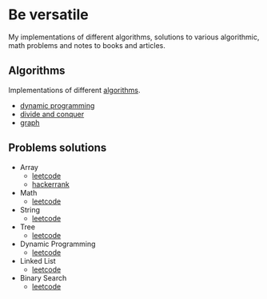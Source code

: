 # Be versatile
My implementations of different algorithms, solutions to various algorithmic, math problems and notes to books and articles.

## Algorithms
Implementations of different [algorithms](https://github.com/EldanGS/bversatile/tree/master/Algorithms).
  - [dynamic programming](https://github.com/EldanGS/bversatile/tree/master/Algorithms/dynamic%20programming)
  - [divide and conquer](https://github.com/EldanGS/bversatile/tree/master/Algorithms/Divide%20and%20Conquer)
  - [graph](https://github.com/EldanGS/bversatile/tree/master/Algorithms/Graph)
  
## Problems solutions
- Array
  - [leetcode](https://github.com/EldanGS/bversatile/tree/master/Problems/leetcode/array)
  - [hackerrank](https://github.com/EldanGS/bversatile/tree/master/Problems/hackerrank/array)
- Math
  - [leetcode](https://github.com/EldanGS/bversatile/tree/master/Problems/leetcode/math)
- String
  - [leetcode](https://github.com/EldanGS/bversatile/tree/master/Problems/leetcode/string)
- Tree
  - [leetcode](https://github.com/EldanGS/bversatile/tree/master/Problems/leetcode/tree)
- Dynamic Programming
  - [leetcode](https://github.com/EldanGS/bversatile/tree/master/Problems/leetcode/dynamic)
- Linked List
  - [leetcode](https://github.com/EldanGS/bversatile/tree/master/Problems/leetcode/linked_list)
- Binary Search
  - [leetcode](https://github.com/EldanGS/bversatile/tree/master/Problems/leetcode/binary_search)
